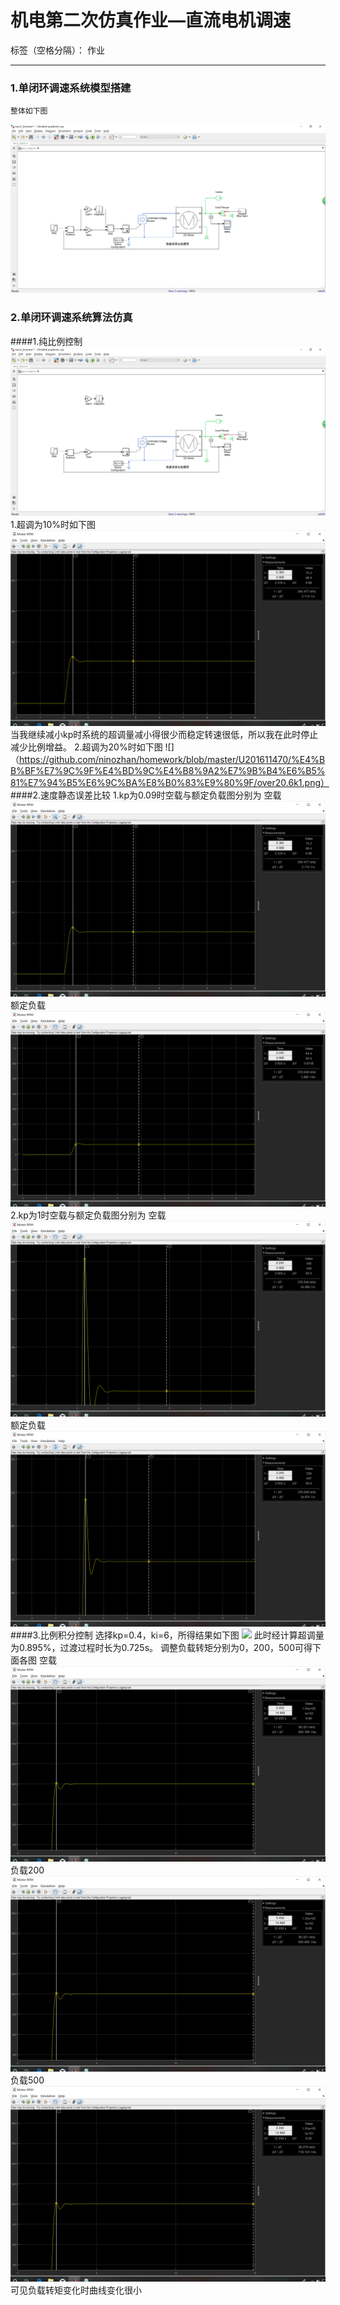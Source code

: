 # 机电第二次仿真作业—直流电机调速

标签（空格分隔）： 作业

---

### 1.单闭环调速系统模型搭建

    整体如下图
    
 ![kikp.png](https://github.com/ninozhan/homework/blob/master/U201611470/%E4%BB%BF%E7%9C%9F%E4%BD%9C%E4%B8%9A2%E7%9B%B4%E6%B5%81%E7%94%B5%E6%9C%BA%E8%B0%83%E9%80%9F/kikp.png)


### 2.单闭环调速系统算法仿真
####1.纯比例控制
  ![kp.png](https://github.com/ninozhan/homework/blob/master/U201611470/%E4%BB%BF%E7%9C%9F%E4%BD%9C%E4%B8%9A2%E7%9B%B4%E6%B5%81%E7%94%B5%E6%9C%BA%E8%B0%83%E9%80%9F/kp.png)
     1.超调为10%时如下图
 ![](https://github.com/ninozhan/homework/blob/master/U201611470/%E4%BB%BF%E7%9C%9F%E4%BD%9C%E4%B8%9A2%E7%9B%B4%E6%B5%81%E7%94%B5%E6%9C%BA%E8%B0%83%E9%80%9F/over10k0.09.png)
        当我继续减小kp时系统的超调量减小得很少而稳定转速很低，所以我在此时停止减少比例增益。
     2.超调为20%时如下图
![]（https://github.com/ninozhan/homework/blob/master/U201611470/%E4%BB%BF%E7%9C%9F%E4%BD%9C%E4%B8%9A2%E7%9B%B4%E6%B5%81%E7%94%B5%E6%9C%BA%E8%B0%83%E9%80%9F/over20.6k1.png）
####2.速度静态误差比较
    1.kp为0.09时空载与额定负载图分别为
    空载
    ![](https://github.com/ninozhan/homework/blob/master/U201611470/%E4%BB%BF%E7%9C%9F%E4%BD%9C%E4%B8%9A2%E7%9B%B4%E6%B5%81%E7%94%B5%E6%9C%BA%E8%B0%83%E9%80%9F/over10k0.09.png)
    额定负载
    ![](https://github.com/ninozhan/homework/blob/master/U201611470/%E4%BB%BF%E7%9C%9F%E4%BD%9C%E4%B8%9A2%E7%9B%B4%E6%B5%81%E7%94%B5%E6%9C%BA%E8%B0%83%E9%80%9F/k0.09T.png)
    2.kp为1时空载与额定负载图分别为
    空载
    ![](https://github.com/ninozhan/homework/blob/master/U201611470/%E4%BB%BF%E7%9C%9F%E4%BD%9C%E4%B8%9A2%E7%9B%B4%E6%B5%81%E7%94%B5%E6%9C%BA%E8%B0%83%E9%80%9F/over20.6k1.png)
    额定负载
   ![](https://github.com/ninozhan/homework/blob/master/U201611470/%E4%BB%BF%E7%9C%9F%E4%BD%9C%E4%B8%9A2%E7%9B%B4%E6%B5%81%E7%94%B5%E6%9C%BA%E8%B0%83%E9%80%9F/k1T.png)
####3.比例积分控制
    选择kp=0.4，ki=6，所得结果如下图
    ![](https://github.com/ninozhan/homework/blob/master/U201611470/%E4%BB%BF%E7%9C%9F%E4%BD%9C%E4%B8%9A2%E7%9B%B4%E6%B5%81%E7%94%B5%E6%9C%BA%E8%B0%83%E9%80%9F/kp0.4ki6.png)
    此时经计算超调量为0.895%，过渡过程时长为0.725s。
    调整负载转矩分别为0，200，500可得下面各图
    空载
   ![load0.png](https://github.com/ninozhan/homework/blob/master/U201611470/%E4%BB%BF%E7%9C%9F%E4%BD%9C%E4%B8%9A2%E7%9B%B4%E6%B5%81%E7%94%B5%E6%9C%BA%E8%B0%83%E9%80%9F/load0.png)
    负载200
   ![load200.png](https://github.com/ninozhan/homework/blob/master/U201611470/%E4%BB%BF%E7%9C%9F%E4%BD%9C%E4%B8%9A2%E7%9B%B4%E6%B5%81%E7%94%B5%E6%9C%BA%E8%B0%83%E9%80%9F/load200.png)
    负载500
   ![load500.png](https://github.com/ninozhan/homework/blob/master/U201611470/%E4%BB%BF%E7%9C%9F%E4%BD%9C%E4%B8%9A2%E7%9B%B4%E6%B5%81%E7%94%B5%E6%9C%BA%E8%B0%83%E9%80%9F/load500.png)
    可见负载转矩变化时曲线变化很小
